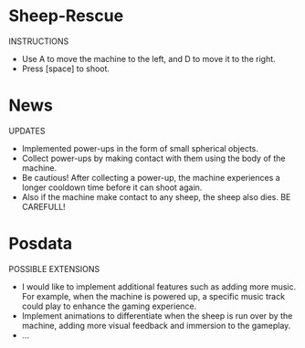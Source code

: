 # Sheep-Rescue
INSTRUCTIONS
 - Use A to move the machine to the left, and D to move it to the right.
 - Press [space] to shoot.

# News
UPDATES
 - Implemented power-ups in the form of small spherical objects.
 - Collect power-ups by making contact with them using the body of the machine.
 - Be cautious! After collecting a power-up, the machine experiences a longer cooldown time before it can shoot again.
 - Also if the machine make contact to any sheep, the sheep also dies. BE CAREFULL!

# Posdata
POSSIBLE EXTENSIONS
 - I would like to implement additional features such as adding more music. For example, when the machine is powered up, a specific music track could play to enhance the 
   gaming experience.
 - Implement animations to differentiate when the sheep is run over by the machine, adding more visual feedback and immersion to the gameplay.
 - ...
